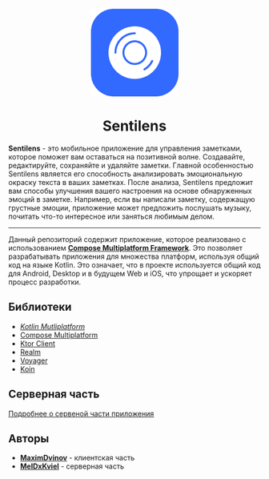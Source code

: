 <p  align="center">
  <img src="docs/logo.png" alt="Sentilens" width="175" height="175"></a>

</p>
<h1 align="center">
  <b>Sentilens</b>
</h1>

**Sentilens** - это мобильное приложение для управления заметками, которое поможет вам оставаться на позитивной волне. Создавайте, редактируйте, сохраняйте и удаляйте заметки. Главной особенностью Sentilens является его способность анализировать эмоциональную окраску текста в ваших заметках. После анализа, Sentilens предложит вам способы улучшения вашего настроения на основе обнаруженных эмоций в заметке. Например, если вы написали заметку, содержащую грустные эмоции, приложение может предложить послушать музыку, почитать что-то интересное или заняться любимым делом.


---

Данный репозиторий содержит приложение, которое реализовано с использованием [**Compose Multiplatform Framework**](https://github.com/JetBrains/compose-multiplatform/#readme). Это позволяет разрабатывать приложения для множества платформ, используя общий код на языке Kotlin. Это означает, что в проекте используется общий код для Android, Desktop и в будущем Web и iOS, что упрощает и ускоряет процесс разработки.

## **Библиотеки**

- [*Kotlin Mutliplatform*](https://kotlinlang.org/lp/multiplatform/)
- [Compose Multiplatform](https://www.jetbrains.com/lp/compose-multiplatform/)
- [Ktor Client](https://ktor.io/)
- [Realm](https://realm.io/)
- [Voyager](https://voyager.adriel.cafe/)
- [Koin](https://insert-koin.io/)

## Серверная часть

[Подробнее о сервеной части приложения](https://github.com/MelDxKviel/SentilensBackend/tree/master)

## Авторы

- [**MaximDvinov**](https://github.com/MaximDvinov) - клиентская часть
- [**MelDxKviel**](https://github.com/MelDxKviel) - серверная часть
